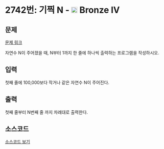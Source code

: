 # 2742번: 기찍 N - <img src="https://static.solved.ac/tier_small/2.svg" style="height:20px" /> Bronze IV

<!-- performance -->

<!-- 문제 제출 후 깃허브에 푸시를 했을 때 제출한 코드의 성능이 입력될 공간입니다.-->

<!-- end -->

## 문제

[문제 링크](https://boj.kr/2742)


<p>자연수 N이 주어졌을 때, N부터 1까지 한 줄에 하나씩 출력하는 프로그램을 작성하시오.</p>



## 입력


<p>첫째 줄에 100,000보다 작거나 같은 자연수 N이 주어진다.</p>



## 출력


<p>첫째 줄부터 N번째 줄 까지 차례대로 출력한다.</p>



## 소스코드

[소스코드 보기](기찍%20N.c)
